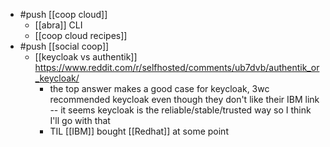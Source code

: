 - #push [[coop cloud]]
  - [[abra]] CLI
  - [[coop cloud recipes]]
- #push [[social coop]]
  - [[keycloak vs authentik]] https://www.reddit.com/r/selfhosted/comments/ub7dvb/authentik_or_keycloak/
    - the top answer makes a good case for keycloak, 3wc recommended keycloak even though they don't like their IBM link -- it seems keycloak is the reliable/stable/trusted way so I think I'll go with that
    - TIL [[IBM]] bought [[Redhat]] at some point

